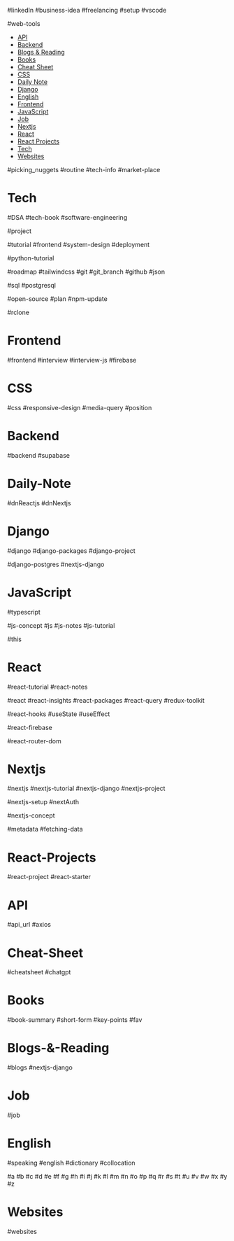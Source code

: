 #linkedIn #business-idea #freelancing #setup #vscode

#web-tools
- [API](#API)
- [Backend](#Backend)
- [Blogs & Reading](#Blogs-&-Reading)
- [Books](#Books)
- [Cheat Sheet](#Cheat-Sheet)
- [CSS](#CSS)
- [Daily Note](#Daily-Note)
- [Django](#Django)
- [English](#English)
- [Frontend](#Frontend)
- [JavaScript](#JavaScript)
- [Job](#Job)
- [Nextjs](#Nextjs)
- [React](#React)
- [React Projects](#React-Projects)
- [Tech](#Tech)
- [Websites](#Websites)



#picking_nuggets #routine #tech-info #market-place 
# Tech 
#DSA  #tech-book #software-engineering 

#project 

#tutorial  #frontend #system-design #deployment

#python-tutorial 

#roadmap #tailwindcss #git #git_branch  #github  #json 

#sql #postgresql 

#open-source #plan #npm-update

#rclone 

# Frontend
#frontend #interview #interview-js #firebase 

# CSS
#css #responsive-design  #media-query #position 

# Backend
#backend #supabase 

# Daily-Note
#dnReactjs #dnNextjs 

# Django
#django #django-packages #django-project 

#django-postgres #nextjs-django 
# JavaScript
#typescript 

#js-concept #js #js-notes #js-tutorial

#this 

# React
#react-tutorial #react-notes 

#react #react-insights  #react-packages #react-query 
#redux-toolkit 

#react-hooks #useState #useEffect 

#react-firebase

#react-router-dom

# Nextjs
#nextjs #nextjs-tutorial  #nextjs-django #nextjs-project 

#nextjs-setup #nextAuth

#nextjs-concept 

#metadata #fetching-data 

# React-Projects
#react-project #react-starter 

# API
#api_url #axios 

# Cheat-Sheet
#cheatsheet #chatgpt 

# Books
#book-summary #short-form #key-points #fav

# Blogs-&-Reading
#blogs  #nextjs-django

# Job
#job 

# English
#speaking #english #dictionary #collocation 

 #a #b #c #d #e #f #g #h #i #j #k #l #m #n #o #p #q #r #s #t #u #v #w #x #y #z 

# Websites
#websites